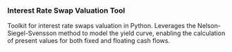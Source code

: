 ### Interest Rate Swap Valuation Tool
Toolkit for interest rate swaps valuation in Python. Leverages the Nelson-Siegel-Svensson method to model the yield curve, enabling the calculation of present values for both fixed and floating cash flows.
